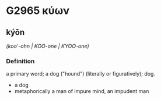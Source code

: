 # G2965 κύων

## kýōn

_(koo'-ohn | KOO-one | KYOO-one)_

### Definition

a primary word; a dog ("hound") (literally or figuratively); dog.

- a dog
- metaphorically a man of impure mind, an impudent man

